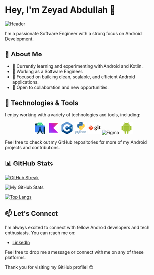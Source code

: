 # Hey, I'm Zeyad Abdullah 👋

![Header](https://1.bp.blogspot.com/-7A4WynwLsMw/XbBpCXG8fHI/AAAAAAAAMt4/uOa1bpLskYgrwGbllhSu2SDj_Mig8SXJQCLcBGAsYHQ/s1600/2000_600px.gif)

I'm a passionate Software Engineer with a strong focus on Android Development.

## 🚀 About Me

- 🌱 Currently learning and experimenting with Android and Kotlin.
- 💼 Working as a Software Engineer.
- 🎯 Focused on building clean, scalable, and efficient Android applications.
- 🤝 Open to collaboration and new opportunities.

## 🔧 Technologies & Tools

I enjoy working with a variety of technologies and tools, including:

<div align="center">
  <img src="https://github.com/devicons/devicon/blob/master/icons/androidstudio/androidstudio-original.svg" alt="Android Studio" title="Android Studio" width="40" height="40" />
  <img src="https://github.com/devicons/devicon/blob/master/icons/kotlin/kotlin-original.svg" alt="Kotlin" title="Kotlin" width="40" height="40" />
  <img src="https://github.com/devicons/devicon/blob/master/icons/cplusplus/cplusplus-original.svg" alt="C++" title="C++" width="40" height="40" />
  <img src="https://github.com/devicons/devicon/blob/master/icons/python/python-original-wordmark.svg" alt="Python" title="Python" width="40" height="40" />
  <img src="https://github.com/devicons/devicon/blob/master/icons/git/git-original-wordmark.svg" alt="Git" title="Git" width="40" height="40" />
  <img src="https://www.vectorlogo.zone/logos/figma/figma-icon.svg" alt="Figma" width="40" height="40" />
  <img src="https://github.com/devicons/devicon/blob/master/icons/android/android-original.svg" alt="Android" title="Android" width="40" height="40" />
</div>

Feel free to check out my GitHub repositories for more of my Android projects and contributions.


## 📊 GitHub Stats

[![GitHub Streak](http://github-readme-streak-stats.herokuapp.com?user=ZeyadAbdullah679&theme=cobalt)](https://git.io/streak-stats)

![My GitHub Stats](https://github-readme-stats.vercel.app/api/?username=ZeyadAbdullah679&count_private=true&theme=cobalt&show_icons=true)

[![Top Langs](https://github-readme-stats.vercel.app/api/top-langs/?username=ZeyadAbdullah679&layout=compact&theme=vision-friendly-dark)](https://github.com/anuraghazra/github-readme-stats)

## 📫 Let's Connect

I'm always excited to connect with fellow Android developers and tech enthusiasts. You can reach me on:

- [LinkedIn](https://www.linkedin.com/in/zeyadabdullah/)

Feel free to drop me a message or connect with me on any of these platforms.

Thank you for visiting my GitHub profile! 😊
